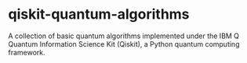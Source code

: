 # qiskit-quantum-algorithms
A collection of basic quantum algorithms implemented under the IBM Q Quantum Information Science Kit (Qiskit), a Python quantum computing framework.

